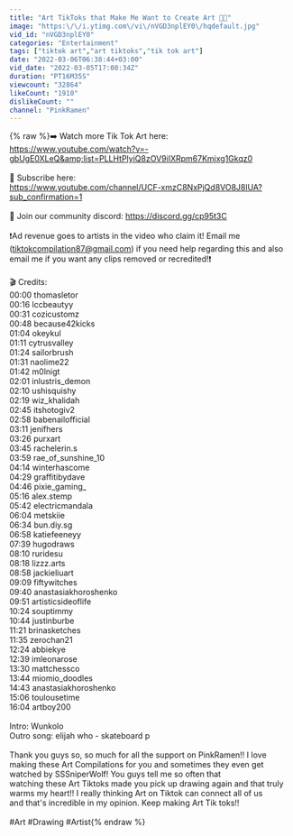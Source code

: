 ```yaml
---
title: "Art TikToks that Make Me Want to Create Art 🎨✨"
image: "https:\/\/i.ytimg.com\/vi\/nVGD3nplEY0\/hqdefault.jpg"
vid_id: "nVGD3nplEY0"
categories: "Entertainment"
tags: ["tiktok art","art tiktoks","tik tok art"]
date: "2022-03-06T06:38:44+03:00"
vid_date: "2022-03-05T17:00:34Z"
duration: "PT16M35S"
viewcount: "32864"
likeCount: "1910"
dislikeCount: ""
channel: "PinkRamen"
---
```

{% raw %}➡️ Watch more Tik Tok Art here: <br /><a rel="nofollow" target="blank" href="https://www.youtube.com/watch?v=-gbUgE0XLeQ&amp;list=PLLHtPlyiQ8zOV9iIXRpm67Kmjxg1Gkqz0">https://www.youtube.com/watch?v=-gbUgE0XLeQ&amp;list=PLLHtPlyiQ8zOV9iIXRpm67Kmjxg1Gkqz0</a><br /><br />🔔 Subscribe here: <br /><a rel="nofollow" target="blank" href="https://www.youtube.com/channel/UCF-xmzC8NxPjQd8VO8J8lUA?sub_confirmation=1">https://www.youtube.com/channel/UCF-xmzC8NxPjQd8VO8J8lUA?sub_confirmation=1</a><br /><br />💬 Join our community discord: <a rel="nofollow" target="blank" href="https://discord.gg/cp95t3C">https://discord.gg/cp95t3C</a><br /><br />❗Ad revenue goes to artists in the video who claim it! Email me (tiktokcompilation87@gmail.com) if you need help regarding this and also email me if you want any clips removed or recredited!❗<br /><br />🎬 Credits:<br />00:00  thomasletor<br />00:16  lccbeautyy<br />00:31  cozicustomz<br />00:48  because42kicks<br />01:04  okeykul<br />01:11  cytrusvalley<br />01:24  sailorbrush<br />01:31  naolime22<br />01:42  m0lnigt<br />02:01  inlustris_demon<br />02:10  ushisquishy<br />02:19  wiz_khalidah<br />02:45  itshotogiv2<br />02:58  babenailofficial<br />03:11  jenifhers<br />03:26  purxart<br />03:45  rachelerin.s<br />03:59  rae_of_sunshine_10<br />04:14  winterhascome<br />04:29  graffitibydave<br />04:46  pixie_gaming_<br />05:16  alex.stemp<br />05:42  electricmandala<br />06:04  metskiie<br />06:34  bun.diy.sg<br />06:58  katiefeeneyy<br />07:39  hugodraws<br />08:10  ruridesu<br />08:18  lizzz.arts<br />08:58  jackieliuart<br />09:09  fiftywitches<br />09:40  anastasiakhoroshenko<br />09:51  artisticsideoflife<br />10:24  souptimmy<br />10:44  justinburbe<br />11:21  brinasketches<br />11:35  zerochan21<br />12:24  abbiekye<br />12:39  imleonarose<br />13:30  mattchessco<br />13:44  miomio_doodles<br />14:43  anastasiakhoroshenko<br />15:06  toulousetime<br />16:04  artboy200<br /><br />Intro: Wunkolo <br />Outro song: elijah who - skateboard p<br /><br />Thank you guys so, so much for all the support on PinkRamen!! I love <br />making these Art Compilations for you and sometimes they even get watched by SSSniperWolf! You guys tell me so often that <br />watching these Art Tiktoks made you pick up drawing again and that truly<br /> warms my heart!! I really thinking Art on Tiktok can connect all of us <br />and that's incredible in my opinion. Keep making Art Tik toks!!<br /><br /> #Art #Drawing #Artist{% endraw %}
